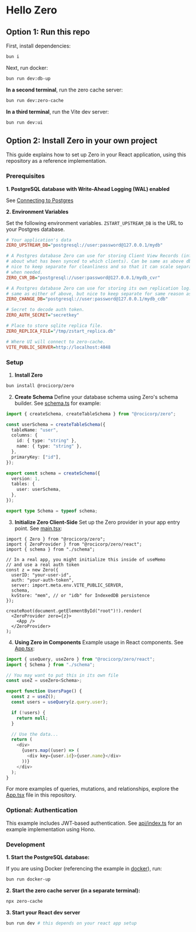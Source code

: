 # Hello Zero

## Option 1: Run this repo

First, install dependencies:

```sh
bun i
```

Next, run docker:

```sh
bun run dev:db-up
```

**In a second terminal**, run the zero cache server:

```sh
bun run dev:zero-cache
```

**In a third terminal**, run the Vite dev server:

```sh
bun run dev:ui
```

## Option 2: Install Zero in your own project

This guide explains how to set up Zero in your React application, using this
repository as a reference implementation.

### Prerequisites

**1. PostgreSQL database with Write-Ahead Logging (WAL) enabled**

See [Connecting to Postgres](https://zero.rocicorp.dev/docs/connecting-to-postgres)

**2. Environment Variables**

Set the following environment variables. `ZSTART_UPSTREAM_DB` is the URL to your Postgres
database.

```ini
# Your application's data
ZERO_UPSTREAM_DB="postgresql://user:password@127.0.0.1/mydb"

# A Postgres database Zero can use for storing Client View Records (information
# about what has been synced to which clients). Can be same as above db, but
# nice to keep separate for cleanliness and so that it can scale separately
# when needed.
ZERO_CVR_DB="postgresql://user:password@127.0.0.1/mydb_cvr"

# A Postgres database Zero can use for storing its own replication log. Can be
# same as either of above, but nice to keep separate for same reason as cvr db.
ZERO_CHANGE_DB="postgresql://user:password@127.0.0.1/mydb_cdb"

# Secret to decode auth token.
ZERO_AUTH_SECRET="secretkey"

# Place to store sqlite replica file.
ZERO_REPLICA_FILE="/tmp/zstart_replica.db"

# Where UI will connect to zero-cache.
VITE_PUBLIC_SERVER=http://localhost:4848
```

### Setup

1. **Install Zero**

```bash
bun install @rocicorp/zero
```

2. **Create Schema** Define your database schema using Zero's schema builder.
   See [schema.ts](src/schema.ts) for example:

```typescript
import { createSchema, createTableSchema } from "@rocicorp/zero";

const userSchema = createTableSchema({
  tableName: "user",
  columns: {
    id: { type: "string" },
    name: { type: "string" },
  },
  primaryKey: ["id"],
});

export const schema = createSchema({
  version: 1,
  tables: {
    user: userSchema,
  },
});

export type Schema = typeof schema;
```

3. **Initialize Zero Client-Side** Set up the Zero provider in your app entry
   point. See [main.tsx](src/main.tsx):

```tsx
import { Zero } from "@rocicorp/zero";
import { ZeroProvider } from "@rocicorp/zero/react";
import { schema } from "./schema";

// In a real app, you might initialize this inside of useMemo
// and use a real auth token
const z = new Zero({
  userID: "your-user-id",
  auth: "your-auth-token",
  server: import.meta.env.VITE_PUBLIC_SERVER,
  schema,
  kvStore: "mem", // or "idb" for IndexedDB persistence
});

createRoot(document.getElementById("root")!).render(
  <ZeroProvider zero={z}>
    <App />
  </ZeroProvider>
);
```

4. **Using Zero in Components** Example usage in React components. See
   [App.tsx](src/App.tsx):

```typescript
import { useQuery, useZero } from "@rocicorp/zero/react";
import { Schema } from "./schema";

// You may want to put this in its own file
const useZ = useZero<Schema>;

export function UsersPage() {
  const z = useZ();
  const users = useQuery(z.query.user);

  if (!users) {
    return null;
  }

  // Use the data...
  return (
    <div>
      {users.map((user) => (
        <div key={user.id}>{user.name}</div>
      ))}
    </div>
  );
}
```

For more examples of queries, mutations, and relationships, explore the
[App.tsx](src/App.tsx) file in this repository.

### Optional: Authentication

This example includes JWT-based authentication. See [api/index.ts](api/index.ts)
for an example implementation using Hono.

### Development

**1. Start the PostgreSQL database:**

If you are using Docker (referencing the example in
[docker](docker/docker-compose.yml)), run:

```bash
bun run docker-up
```

**2. Start the zero cache server (in a separate terminal):**

```bash
npx zero-cache
```

**3. Start your React dev server**

```bash
bun run dev # this depends on your react app setup
```
